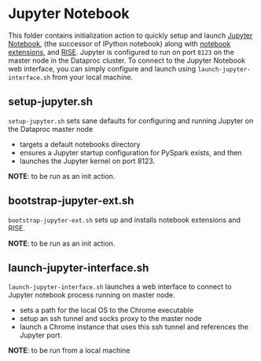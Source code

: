 # Jupyter Notebook

This folder contains initialization action to quickly setup and launch [Jupyter Notebook](http://jupyter.org/), (the successor of IPython notebook) along with [notebook extensions](https://github.com/ipython-contrib/IPython-notebook-extensions), and [RISE](https://github.com/damianavila/RISE). Jupyter is configured to run on port `8123` on the master node in the Dataproc cluster. To connect to the Jupyter Notebook web interface, you can simply configure and launch using `launch-jupyter-interface.sh` from your local machine.

## setup-jupyter.sh

`setup-jupyter.sh` sets sane defaults for configuring and running Jupyter on the Dataproc master node

- targets a default notebooks directory 
- ensures a Jupyter startup configuration for PySpark exists, and then 
- launches the Jupyter kernel on port 8123.

**NOTE**: to be run as an init action.


## bootstrap-jupyter-ext.sh

`bootstrap-jupyter-ext.sh` sets up and installs notebook extensions and RISE. 

**NOTE**: to be run as an init action.


## launch-jupyter-interface.sh

`launch-jupyter-interface.sh`  launches a web interface to connect to Jupyter notebook process running on master node. 

- sets a path for the local OS to the Chrome executable
- setup an ssh tunnel and socks proxy to the master node
- launch a Chrome instance that uses this ssh tunnel and references the Jupyter port.

**NOTE**: to be run from a local machine
 
